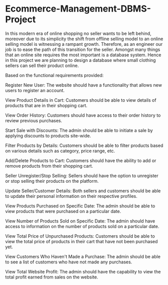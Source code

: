 # Ecommerce-Management-DBMS-Project
In this modern era of online shopping no seller wants to be left behind, moreover due to its simplicity the shift from offline selling model to an online selling model is witnessing a rampant growth.
Therefore, as an engineer our job is to ease the path of this transition for the seller. Amongst many things that an online site requires the most important is a database system. Hence in this project we are planning to design a database where small clothing sellers can sell their product online.



Based on the functional requirements provided:

Register New User: The website should have a functionality that allows new users to register an account.

View Product Details in Cart: Customers should be able to view details of products that are in their shopping cart.

View Order History: Customers should have access to their order history to review previous purchases.

Start Sale with Discounts: The admin should be able to initiate a sale by applying discounts to products site-wide.

Filter Products by Details: Customers should be able to filter products based on various details such as category, price range, etc.

Add/Delete Products to Cart: Customers should have the ability to add or remove products from their shopping cart.

Seller Unregister/Stop Selling: Sellers should have the option to unregister or stop selling their products on the platform.

Update Seller/Customer Details: Both sellers and customers should be able to update their personal information on their respective profiles.

View Products Purchased on Specific Date: The admin should be able to view products that were purchased on a particular date.

View Number of Products Sold on Specific Date: The admin should have access to information on the number of products sold on a particular date.

View Total Price of Unpurchased Products: Customers should be able to view the total price of products in their cart that have not been purchased yet.

View Customers Who Haven't Made a Purchase: The admin should be able to see a list of customers who have not made any purchases.

View Total Website Profit: The admin should have the capability to view the total profit earned from sales on the website.
